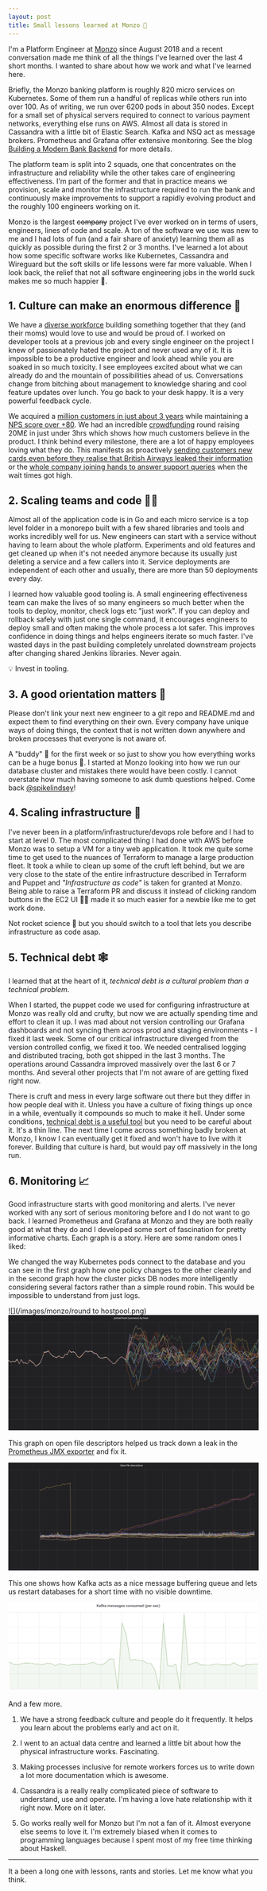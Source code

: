 ```yaml
---
layout: post
title: Small lessons learned at Monzo 🚀
---
```


I'm a Platform Engineer at [Monzo][monzo] since August 2018 and a recent
conversation made me think of all the things I've learned over the last 4 short
months. I wanted to share about how we work and what I've learned here.

Briefly, the Monzo banking platform is roughly 820 micro services on Kubernetes.
Some of them run a handful of replicas while others run into over 100. As of
writing, we run over 6200 pods in about 350 nodes. Except for a small set of
physical servers required to connect to various payment networks, everything
else runs on AWS. Almost all data is stored in Cassandra with a little bit of
Elastic Search. Kafka and NSQ act as message brokers. Prometheus and Grafana
offer extensive monitoring. See the blog [Building a Modern Bank
Backend][modern] for more details.

The platform team is split into 2 squads, one that concentrates on the
infrastructure and reliability while the other takes care of engineering
effectiveness. I'm part of the former and that in practice means we provision,
scale and monitor the infrastructure required to run the bank and continuously
make improvements to support a rapidly evolving product and the roughly 100
engineers working on it.

Monzo is the largest ~~company~~ project I've ever worked on in terms of users,
engineers, lines of code and scale. A ton of the software we use was new to me
and I had lots of fun (and a fair share of anxiety) learning them all as quickly
as possible during the first 2 or 3 months. I've learned a lot about how some
specific software works like Kubernetes, Cassandra and Wireguard but the soft
skills or life lessons were far more valuable. When I look back, the relief that
not all software engineering jobs in the world suck makes me so much happier 🙏.

## 1. Culture can make an enormous difference 🏦

We have a [diverse workforce][diversity] building something together that they
(and their moms) would love to use and would be proud of. I worked on developer tools
at a previous job and every single engineer on the project I knew of
passionately hated the project and never used any of it. It is impossible to be
a productive engineer and look ahead while you are soaked in so much toxicity. I
see employees excited about what we can already do and the mountain of
possibilities ahead of us. Conversations change from bitching about management
to knowledge sharing and cool feature updates over lunch. You go back to your
desk happy. It is a very powerful feedback cycle.

We acquired a [million customers in just about 3 years][million] while
maintaining a [NPS score over +80][nps]. We had an incredible [crowdfunding][cf]
round raising 20M£ in just under 3hrs which shows how much customers believe in
the product. I think behind every milestone, there are a lot of happy employees
loving what they do. This manifests as proactively [sending customers new cards
even before they realise that British Airways leaked their information][ba] or
the [whole company joining hands to answer support queries][support] when the
wait times got high.

## 2. Scaling teams and code 👩‍💻

Almost all of the application code is in Go and each micro service is a top
level folder in a monorepo built with a few shared libraries and tools and works
incredibly well for us. New engineers can start with a service without having to
learn about the whole platform. Experiments and old features and get cleaned up
when it's not needed anymore because its usually just deleting a service and a
few callers into it. Service deployments are independent of each other and
usually, there are more than 50 deployments every day.

I learned how valuable good tooling is. A small engineering effectiveness team
can make the lives of so many engineers so much better when the tools to deploy,
monitor, check logs etc "just work". If you can deploy and rollback safely with
just one single command, it encourages engineers to deploy small and often
making the whole process a lot safer. This improves confidence in doing things
and helps engineers iterate so much faster. I've wasted days in the past
building completely unrelated downstream projects after changing shared Jenkins
libraries. Never again.

💡 Invest in tooling.

## 3. A good orientation matters 🧭

Please don't link your next new engineer to a git repo and README.md and expect
them to find everything on their own. Every company have unique ways of doing
things, the context that is not written down anywhere and broken processes that
everyone is not aware of.

A "buddy" 👫 for the first week or so just to show you how everything works can
be a huge bonus 💪. I started at Monzo looking into how we run our database
cluster and mistakes there would have been costly. I cannot overstate how much
having someone to ask dumb questions helped. Come back [@spikelindsey][spike]!

## 4. Scaling infrastructure 💾

I've never been in a platform/infrastructure/devops role before and I had to
start at level 0. The most complicated thing I had done with AWS before Monzo
was to setup a VM for a tiny web application. It took me quite some time to get
used to the nuances of Terraform to manage a large production fleet. It took a
while to clean up some of the cruft left behind, but we are very close to the
state of the entire infrastructure described in Terraform and Puppet and
_"Infrastructure as code"_ is taken for granted at Monzo. Being able to raise a
Terraform PR and discuss it instead of clicking random buttons in the EC2 UI 🕵️‍♀️
made it so much easier for a newbie like me to get work done.

Not rocket science 🚀 but you should switch to a tool that lets you describe
infrastructure as code asap.

## 5. Technical debt 🕸

I learned that at the heart of it, _technical debt is a cultural problem than a
technical problem_.

When I started, the puppet code we used for configuring infrastructure at Monzo
was really old and crufty, but now we are actually spending time and effort to
clean it up. I was mad about not version controlling our Grafana dashboards and
not syncing them across prod and staging environments - I fixed it last week.
Some of our critical infrastructure diverged from the version controlled config,
we fixed it too. We needed centralised logging and distributed tracing, both got
shipped in the last 3 months. The operations around Cassandra improved massively
over the last 6 or 7 months. And several other projects that I'm not aware of
are getting fixed right now.

<!--

I really want to bitch about redhat, but the people reading this won't learn
anything out of it. Leaving the next paragraph here as a comment instead of
deleting. Fuck you RH, I'll forever be pissed off at you for ruining a year of
my life and causing so much trauma.

I worked on [fabric8.io][f8]/[openshift.io][osio] at Redhat and it was an
absolute nightmare. I'd wait days building completely unrelated downstream
projects after making trivial changes to shared Jenkins pipelines. The project
was the epitome of bad software engineering and couldn't get any worse. The code
quality was abysmal and cleaning it up would have required a collaborative team
effort with several people involved. Allocating time for cleaning up and
throwing away cruft would have required convincing multiple team leads and
managers and none of them understood or cared about the problems engineers
faced. The huge _difference in incentives_ made sure nothing ever got done. I
quit after 8 months unable to make even the smallest changes to the project - it
was the worst failure of my career which I'm still unable to get over. I've
faced a similar environment in most places I've worked or consulted before.

-->

There is cruft and mess in every large software out there but they differ in how
people deal with it. Unless you have a culture of fixing things up once in a
while, eventually it compounds so much to make it hell. Under some conditions,
[technical debt is a useful tool][debt] but you need to be careful about it.
It's a thin line. The next time I come across something badly broken at Monzo, I
know I can eventually get it fixed and won't have to live with it forever.
Building that culture is hard, but would pay off massively in the long run.

## 6. Monitoring 📈

Good infrastructure starts with good monitoring and alerts. I've never worked
with any sort of serious monitoring before and I do not want to go back. I
learned Prometheus and Grafana at Monzo and they are both really good at what
they do and I developed some sort of fascination for pretty informative charts.
Each graph is a story. Here are some random ones I liked:

We changed the way Kubernetes pods connect to the database and you can see in
the first graph how one policy changes to the other cleanly and in the second
graph how the cluster picks DB nodes more intelligently considering several
factors rather than a simple round robin. This would be impossible to understand
from just logs.

![](/images/monzo/round to hostpool.png)
![](/images/monzo/connections.png)

This graph on open file descriptors helped us track down a leak in the
[Prometheus JMX exporter][jmx] and fix it.

![Number of open file descriptors](/images/monzo/fd.png)

This one shows how Kafka acts as a nice message buffering queue and lets us
restart databases for a short time with no visible downtime.

![](/images/monzo/kafka.png)

And a few more.

1. We have a strong feedback culture and people do it frequently. It helps you
   learn about the problems early and act on it.

2. I went to an actual data centre and learned a little bit about how the
   physical infrastructure works. Fascinating.

3. Making processes inclusive for remote workers forces us to write down a lot
   more documentation which is awesome.

4. Cassandra is a really really complicated piece of software to understand, use
   and operate. I'm having a love hate relationship with it right now. More on
   it later.

5. Go works really well for Monzo but I'm not a fan of it. Almost everyone else
   seems to love it. I'm extremely biased when it comes to programming languages
   because I spent most of my free time thinking about Haskell.

---

It a been a long one with lessons, rants and stories. Let me know what you
think.


[ba]: https://monzo.com/blog/2018/09/07/ba-data-breach
[cf]: https://monzo.com/blog/2018/12/05/crowdfunding-closes/
[debt]: https://monzo.com/blog/2018/06/29/engineering-principles
[diversity]: https://monzo.com/blog/2018/03/22/diversity-and-inclusion
[f8]: http://fabric8.io
[jmx]: https://github.com/prometheus/jmx_exporter/issues/327
[million]: https://monzo.com/blog/2018/09/24/one-million-monzo-customers/
[modern]: https://monzo.com/blog/2016/09/19/building-a-modern-bank-backend/
[monzo]: https://monzo.com
[nps]: https://twitter.com/t_blom/status/1006817371816955904
[osio]: http://openshift.io
[spike]: https://twitter.com/spikelindsey
[support]: https://monzo.com/blog/2018/12/17/customer-support
